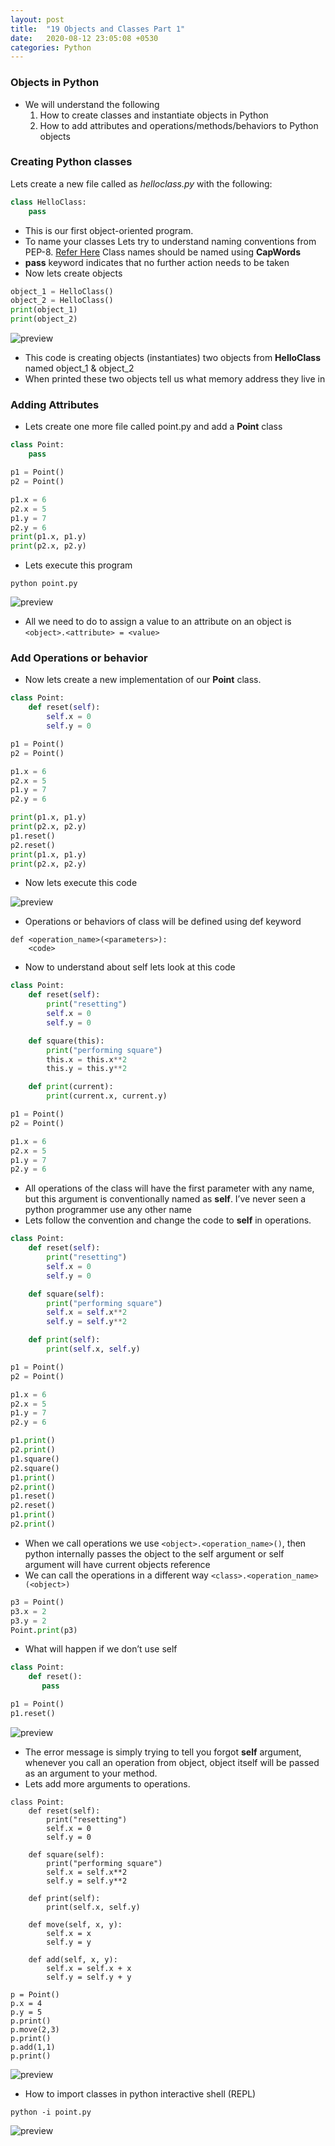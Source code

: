 ```yaml
---
layout: post
title:  "19 Objects and Classes Part 1"
date:   2020-08-12 23:05:08 +0530
categories: Python
---
```

### Objects in Python
* We will understand the following
  1. How to create classes and instantiate objects in Python
  2. How to add attributes and operations/methods/behaviors to Python objects

### Creating Python classes
Lets create a new file called as _helloclass.py_ with the following:
```python
class HelloClass:
    pass
```
* This is our first object-oriented program.
* To name your classes Lets try to understand naming conventions from PEP-8. [Refer Here](https://www.python.org/dev/peps/pep-0008/#class-names) Class names should be named using __CapWords__
* __pass__ keyword indicates that no further action needs to be taken
* Now lets create objects
```python
object_1 = HelloClass()
object_2 = HelloClass()
print(object_1)
print(object_2)
```
![preview](../../../../assets/python62.png)

* This code is creating objects (instantiates) two objects from __HelloClass__ named object_1 & object_2
* When printed these two objects tell us what memory address they live in

### Adding Attributes
* Lets create one more file called point.py and add a __Point__ class

```python
class Point:
    pass

p1 = Point()
p2 = Point()

p1.x = 6
p2.x = 5
p1.y = 7
p2.y = 6
print(p1.x, p1.y)
print(p2.x, p2.y)
```

* Lets execute this program 

```
python point.py
```
![preview](../../../../assets/python63.png)
* All we need to do to assign a value to an attribute on an object is ```<object>.<attribute> = <value>```

### Add Operations or behavior
* Now lets create a new implementation of our __Point__ class.

```python
class Point:
    def reset(self):
        self.x = 0
        self.y = 0

p1 = Point()
p2 = Point()

p1.x = 6
p2.x = 5
p1.y = 7
p2.y = 6

print(p1.x, p1.y)
print(p2.x, p2.y)
p1.reset()
p2.reset()
print(p1.x, p1.y)
print(p2.x, p2.y)
```

* Now lets execute this code

![preview](../../../../assets/python64.png)

* Operations or behaviors of class will be defined using def keyword

```
def <operation_name>(<parameters>):
    <code>
```

* Now to understand about self lets look at this code

```python
class Point:
    def reset(self):
        print("resetting")
        self.x = 0
        self.y = 0

    def square(this):
        print("performing square")
        this.x = this.x**2
        this.y = this.y**2

    def print(current):
        print(current.x, current.y)

p1 = Point()
p2 = Point()

p1.x = 6
p2.x = 5
p1.y = 7
p2.y = 6
```

* All operations of the class will have the first parameter with any name, but this argument is conventionally named as __self__. I’ve never seen a python programmer use any other name
* Lets follow the convention and change the code to __self__ in operations.

```python
class Point:
    def reset(self):
        print("resetting")
        self.x = 0
        self.y = 0

    def square(self):
        print("performing square")
        self.x = self.x**2
        self.y = self.y**2

    def print(self):
        print(self.x, self.y)

p1 = Point()
p2 = Point()

p1.x = 6
p2.x = 5
p1.y = 7
p2.y = 6

p1.print()
p2.print()
p1.square()
p2.square()
p1.print()
p2.print()
p1.reset()
p2.reset()
p1.print()
p2.print()
```

* When we call operations we use ```<object>.<operation_name>()```, then python internally passes the object to the self argument or self argument will have current objects reference
* We can call the operations in a different way ```<class>.<operation_name>(<object>)```

```python
p3 = Point()
p3.x = 2
p3.y = 2
Point.print(p3)
```

* What will happen if we don’t use self

```python
class Point:
    def reset():
       pass

p1 = Point()
p1.reset()
```

![preview](../../../../assets/python65.png)

* The error message is simply trying to tell you forgot __self__ argument, whenever you call an operation from object, object itself will be passed as an argument to your method.
* Lets add more arguments to operations.

```
class Point:
    def reset(self):
        print("resetting")
        self.x = 0
        self.y = 0

    def square(self):
        print("performing square")
        self.x = self.x**2
        self.y = self.y**2

    def print(self):
        print(self.x, self.y)

    def move(self, x, y):
        self.x = x
        self.y = y
    
    def add(self, x, y):
        self.x = self.x + x
        self.y = self.y + y

p = Point()
p.x = 4
p.y = 5
p.print()
p.move(2,3)
p.print()
p.add(1,1)
p.print()
```

![preview](../../../../assets/python66.png)
* How to import classes in python interactive shell (REPL)

```
python -i point.py
```
![preview](../../../../assets/python67.png)
